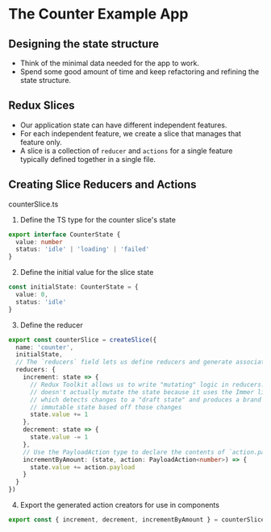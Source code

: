 # The Counter Example App


## Designing the state structure

- Think of the minimal data needed for the app to work.
- Spend some good amount of time and keep refactoring and refining the state structure.


## Redux Slices

- Our application state can have different independent features.
- For each independent feature, we create a slice that manages that feature only.
- A slice is a collection of `reducer` and `actions` for a single feature typically defined together in a single file.

## Creating Slice Reducers and Actions

counterSlice.ts

1. Define the TS type for the counter slice's state

```ts
export interface CounterState {
  value: number
  status: 'idle' | 'loading' | 'failed'
}
```

2. Define the initial value for the slice state

```ts
const initialState: CounterState = {
  value: 0,
  status: 'idle'
}
```

3. Define the reducer


```ts
export const counterSlice = createSlice({
  name: 'counter',
  initialState,
  // The `reducers` field lets us define reducers and generate associated actions
  reducers: {
    increment: state => {
      // Redux Toolkit allows us to write "mutating" logic in reducers. It
      // doesn't actually mutate the state because it uses the Immer library,
      // which detects changes to a "draft state" and produces a brand new
      // immutable state based off those changes
      state.value += 1
    },
    decrement: state => {
      state.value -= 1
    },
    // Use the PayloadAction type to declare the contents of `action.payload`
    incrementByAmount: (state, action: PayloadAction<number>) => {
      state.value += action.payload
    }
  }
})
```

4. Export the generated action creators for use in components

```ts
export const { increment, decrement, incrementByAmount } = counterSlice.actions
```
